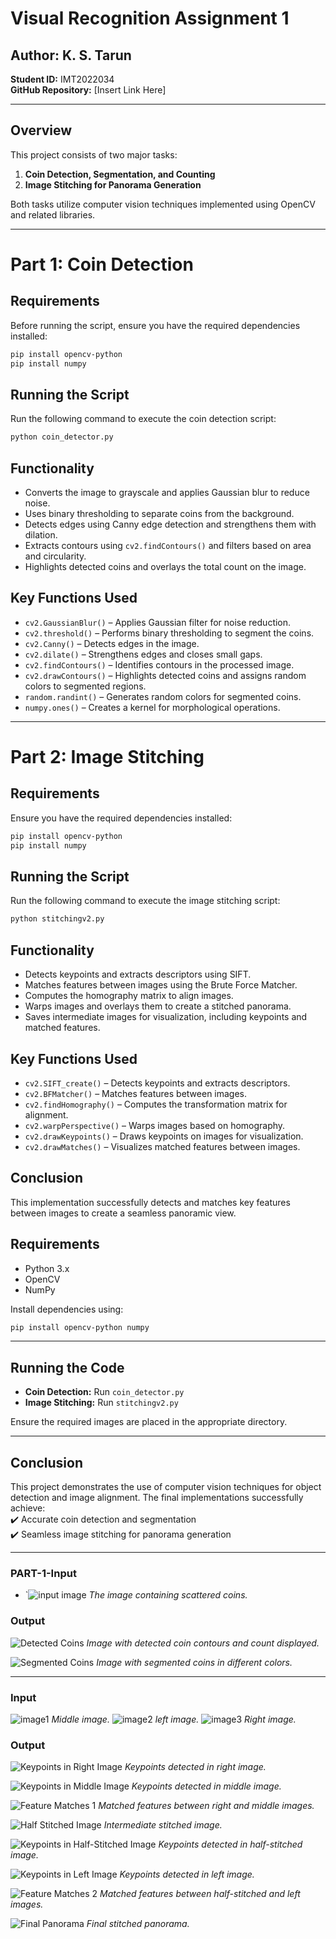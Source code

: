 # Visual Recognition Assignment 1

## Author: K. S. Tarun  
**Student ID:** IMT2022034  
**GitHub Repository:** [Insert Link Here]  

---

## Overview  
This project consists of two major tasks:  
1. **Coin Detection, Segmentation, and Counting**  
2. **Image Stitching for Panorama Generation**  

Both tasks utilize computer vision techniques implemented using OpenCV and related libraries.

---
# Part 1: Coin Detection

## Requirements
Before running the script, ensure you have the required dependencies installed:

```bash
pip install opencv-python
pip install numpy
```

## Running the Script
Run the following command to execute the coin detection script:

```bash
python coin_detector.py
```

## Functionality
- Converts the image to grayscale and applies Gaussian blur to reduce noise.
- Uses binary thresholding to separate coins from the background.
- Detects edges using Canny edge detection and strengthens them with dilation.
- Extracts contours using `cv2.findContours()` and filters based on area and circularity.
- Highlights detected coins and overlays the total count on the image.

## Key Functions Used
- `cv2.GaussianBlur()` – Applies Gaussian filter for noise reduction.
- `cv2.threshold()` – Performs binary thresholding to segment the coins.
- `cv2.Canny()` – Detects edges in the image.
- `cv2.dilate()` – Strengthens edges and closes small gaps.
- `cv2.findContours()` – Identifies contours in the processed image.
- `cv2.drawContours()` – Highlights detected coins and assigns random colors to segmented regions.
- `random.randint()` – Generates random colors for segmented coins.
- `numpy.ones()` – Creates a kernel for morphological operations.

---

# Part 2: Image Stitching

## Requirements
Ensure you have the required dependencies installed:

```bash
pip install opencv-python
pip install numpy
```

## Running the Script
Run the following command to execute the image stitching script:

```bash
python stitchingv2.py
```

## Functionality
- Detects keypoints and extracts descriptors using SIFT.
- Matches features between images using the Brute Force Matcher.
- Computes the homography matrix to align images.
- Warps images and overlays them to create a stitched panorama.
- Saves intermediate images for visualization, including keypoints and matched features.

## Key Functions Used
- `cv2.SIFT_create()` – Detects keypoints and extracts descriptors.
- `cv2.BFMatcher()` – Matches features between images.
- `cv2.findHomography()` – Computes the transformation matrix for alignment.
- `cv2.warpPerspective()` – Warps images based on homography.
- `cv2.drawKeypoints()` – Draws keypoints on images for visualization.
- `cv2.drawMatches()` – Visualizes matched features between images.

## Conclusion
This implementation successfully detects and matches key features between images to create a seamless panoramic view.


## Requirements  
- Python 3.x  
- OpenCV  
- NumPy   

Install dependencies using:  
```bash
pip install opencv-python numpy
```

---

## Running the Code  
- **Coin Detection:** Run `coin_detector.py`  
- **Image Stitching:** Run `stitchingv2.py`  

Ensure the required images are placed in the appropriate directory.

---

## Conclusion  
This project demonstrates the use of computer vision techniques for object detection and image alignment. The final implementations successfully achieve:  
✔️ Accurate coin detection and segmentation  
✔️ Seamless image stitching for panorama generation  

---

### **PART-1-Input**
- `![input image](part-1/input_images/IMG20250302134045_BURST002.jpg)
  *The image containing scattered coins.*

### **Output**
![Detected Coins](part-1/output_images/detected_coins.jpg)
*Image with detected coin contours and count displayed.*

![Segmented Coins](part-1/output_images/segmented_coins.jpg)
*Image with segmented coins in different colors.*

---

### **Input**
![image1](part-2/input_images/middle.jpg) 
*Middle image.*
![image2](part-2/input_images/left.jpg) 
*left image.*
![image3](part-2/input_images/right.jpg) 
*Right image.*

### **Output**
![Keypoints in Right Image](part-2/output_images/KeypointsImage11.jpg)
*Keypoints detected in right image.*

![Keypoints in Middle Image](part-2/output_images/KeypointsImage12.jpg)
*Keypoints detected in middle image.*

![Feature Matches 1](part-2/output_images/FeatureMatches1.jpg)
*Matched features between right and middle images.*

![Half Stitched Image](part-2/output_images/half_stitched.jpg)
*Intermediate stitched image.*

![Keypoints in Half-Stitched Image](part-2/output_images/KeypointsImage21.jpg)
*Keypoints detected in half-stitched image.*

![Keypoints in Left Image](part-2/output_images/KeypointsImage22.jpg)
*Keypoints detected in left image.*

![Feature Matches 2](part-2/output_images/FeatureMatches2.jpg)
*Matched features between half-stitched and left images.*

![Final Panorama](part-2/output_images/panorama_3.jpg)
*Final stitched panorama.*
